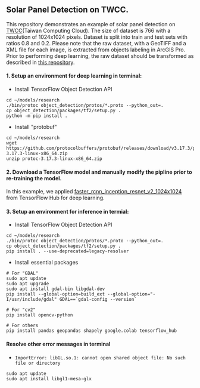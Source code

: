 ## Solar Panel Detection on TWCC.
This repository demonstrates an example of solar panel detection on [TWCC](https://www.twcc.ai)(Taiwan Computing Cloud). The size of dataset is 766 with a resolution of 1024x1024 pixels. Dataset is split into train and test sets with ratios 0.8 and 0.2. Please note that the raw dataset, with a GeoTIFF and a XML file for each image, is extracted from objects labeling in ArcGIS Pro. Prior to performing deep learning, the raw dataset should be transformed as described in [this repository](https://github.com/lsyang99/Solar-Panel-Detection-Samples).

#### 1. Setup an environment for deep learning in terminal:

- Install TensorFlow Object Detection API
```
cd ~/models/research
./bin/protoc object_detection/protos/*.proto --python_out=.
cp object_detection/packages/tf2/setup.py . 
python -m pip install .
```

- Install "protobuf"
```
cd ~/models/research
wget https://github.com/protocolbuffers/protobuf/releases/download/v3.17.3/protoc-3.17.3-linux-x86_64.zip
unzip protoc-3.17.3-linux-x86_64.zip
```




#### 2. Download a TensorFlow model and manually modify the pipline prior to re-training the model.
In this example, we applied [faster_rcnn_inception_resnet_v2_1024x1024](https://tfhub.dev/tensorflow/faster_rcnn/inception_resnet_v2_640x640/1) from TensorFlow Hub for deep learning.




#### 3. Setup an environment for inference in termial:

- Install TensorFlow Object Detection API
```
cd ~/models/research
./bin/protoc object_detection/protos/*.proto --python_out=.
cp object_detection/packages/tf2/setup.py . 
pip install . --use-deprecated=legacy-resolver
```

- Install essential packages
```
# For "GDAL"
sudo apt update
sudo apt upgrade
sudo apt install gdal-bin libgdal-dev
pip install --global-option=build_ext --global-option="-I/usr/include/gdal" GDAL==`gdal-config --version`

# For "cv2"
pip install opencv-python

# For others
pip install pandas geopandas shapely google.colab tensorflow_hub
```



#### Resolve other error messages in terminal
- `ImportError: libGL.so.1: cannot open shared object file: No such file or directory`

```
sudo apt update
sudo apt install libgl1-mesa-glx
```


